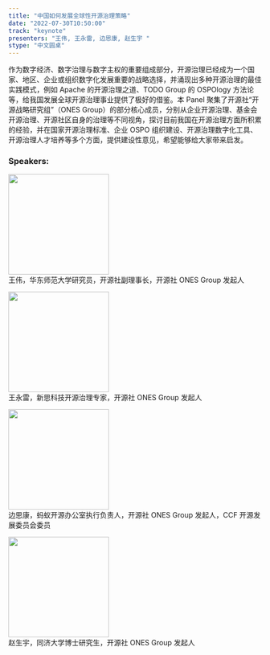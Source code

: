 ```yaml
---
title: "中国如何发展全球性开源治理策略"
date: "2022-07-30T10:50:00" 
track: "keynote"
presenters: "王伟, 王永雷, 边思康, 赵生宇 "
stype: "中文圆桌"
---
```

作为数字经济、数字治理与数字主权的重要组成部分，开源治理已经成为一个国家、地区、企业或组织数字化发展重要的战略选择，并涌现出多种开源治理的最佳实践模式，例如 Apache 的开源治理之道、TODO Group 的 OSPOlogy 方法论等，给我国发展全球开源治理事业提供了极好的借鉴。本 Panel 聚集了开源社“开源战略研究组”（ONES Group）的部分核心成员，分别从企业开源治理、基金会开源治理、开源社区自身的治理等不同视角，探讨目前我国在开源治理方面所积累的经验，并在国家开源治理标准、企业 OSPO 组织建设、开源治理数字化工具、开源治理人才培养等多个方面，提供建设性意见，希望能够给大家带来启发。

### Speakers: 
<img src="images/speaker/2010.png" width="200" /><br>
王伟，华东师范大学研究员，开源社副理事长，开源社 ONES Group 发起人

<img src="images/speaker/2010_1.png" width="200" /><br>
王永雷，新思科技开源治理专家，开源社 ONES Group 发起人

<img src="images/speaker/2010_2.png" width="200" /><br>
边思康，蚂蚁开源办公室执行负责人，开源社 ONES Group 发起人，CCF 开源发展委员会委员

<img src="images/speaker/2010_3.png" width="200" /><br>
赵生宇，同济大学博士研究生，开源社 ONES Group 发起人